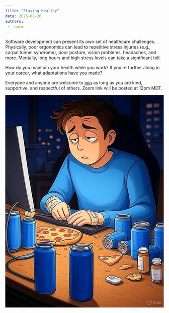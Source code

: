 ```yaml
---
title: "Staying Healthy"
date: 2025-08-26
authors:
 -  norm 
---
```


Software development can present its own set of healthcare challenges. Physically, poor ergonomics can lead to repetitive stress injuries (e.g., carpal tunnel syndrome), poor posture, vision problems, headaches, and more. Mentally, long hours and high stress levels can take a significant toll.

How do you maintain your health while you work? If you’re further along in your career, what adaptations have you made?

Everyone and anyone are welcome to [join](https://weeklydevchat.com/join/) as long as you are kind, supportive, and respectful of others. Zoom link will be posted at 12pm MDT.

![alt text](2025-08-26_image.jpg)